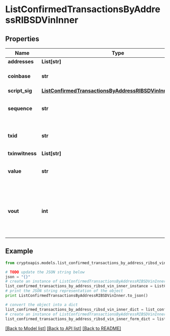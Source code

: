 # ListConfirmedTransactionsByAddressRIBSDVinInner


## Properties
Name | Type | Description | Notes
------------ | ------------- | ------------- | -------------
**addresses** | **List[str]** |  | 
**coinbase** | **str** | Represents the coinbase hex. | 
**script_sig** | [**ListConfirmedTransactionsByAddressRIBSDVinInnerScriptSig**](ListConfirmedTransactionsByAddressRIBSDVinInnerScriptSig.md) |  | 
**sequence** | **str** | Represents the script sequence number. | 
**txid** | **str** | Represents the reference transaction identifier. | [optional] 
**txinwitness** | **List[str]** |  | 
**value** | **str** | Represents the sent/received amount. | 
**vout** | **int** | It refers to the index of the output address of this transaction. The index starts from 0. | [optional] 

## Example

```python
from cryptoapis.models.list_confirmed_transactions_by_address_ribsd_vin_inner import ListConfirmedTransactionsByAddressRIBSDVinInner

# TODO update the JSON string below
json = "{}"
# create an instance of ListConfirmedTransactionsByAddressRIBSDVinInner from a JSON string
list_confirmed_transactions_by_address_ribsd_vin_inner_instance = ListConfirmedTransactionsByAddressRIBSDVinInner.from_json(json)
# print the JSON string representation of the object
print ListConfirmedTransactionsByAddressRIBSDVinInner.to_json()

# convert the object into a dict
list_confirmed_transactions_by_address_ribsd_vin_inner_dict = list_confirmed_transactions_by_address_ribsd_vin_inner_instance.to_dict()
# create an instance of ListConfirmedTransactionsByAddressRIBSDVinInner from a dict
list_confirmed_transactions_by_address_ribsd_vin_inner_form_dict = list_confirmed_transactions_by_address_ribsd_vin_inner.from_dict(list_confirmed_transactions_by_address_ribsd_vin_inner_dict)
```
[[Back to Model list]](../README.md#documentation-for-models) [[Back to API list]](../README.md#documentation-for-api-endpoints) [[Back to README]](../README.md)


